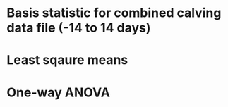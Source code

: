 # Basis statistic for combined calving data file (-14 to 14 days)
# Least sqaure means 
# One-way ANOVA
